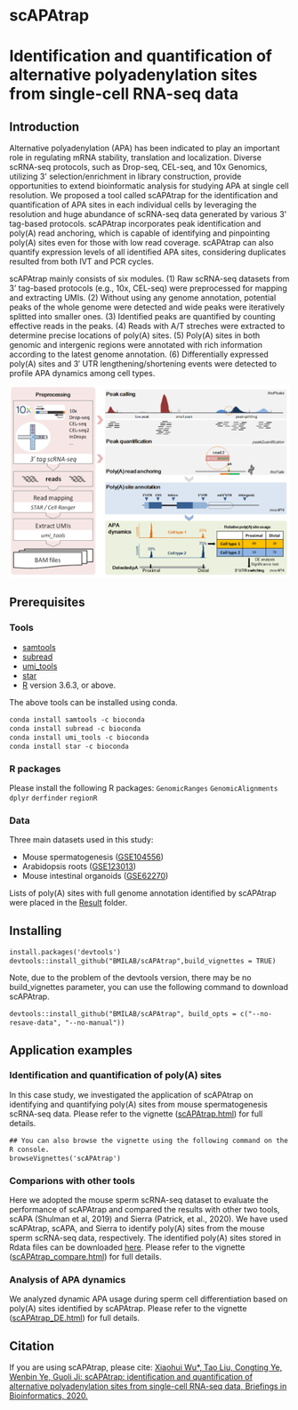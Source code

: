 # scAPAtrap
# Identification and quantification of alternative polyadenylation sites from single-cell RNA-seq data

## Introduction
Alternative polyadenylation (APA) has been indicated to play an important role in regulating mRNA stability, translation and localization. Diverse scRNA-seq protocols, such as Drop-seq, CEL-seq, and 10x Genomics, utilizing 3' selection/enrichment in library construction, provide opportunities to extend bioinformatic analysis for studying APA at single cell resolution. We proposed a tool called scAPAtrap for the identification and quantification of APA sites in each individual cells by leveraging the resolution and huge abundance of scRNA-seq data generated by various 3' tag-based protocols. scAPAtrap incorporates peak identification and poly(A) read anchoring, which is capable of identifying and pinpointing poly(A) sites even for those with low read coverage. scAPAtrap can also quantify expression levels of all identified APA sites, considering duplicates resulted from both IVT and PCR cycles. 

scAPAtrap mainly consists of six modules. (1) Raw scRNA-seq datasets from 3’ tag-based protocols (e.g., 10x, CEL-seq) were preprocessed for mapping and extracting UMIs. (2) Without using any genome annotation, potential peaks of the whole genome were detected and wide peaks were iteratively splitted into smaller ones. (3) Identified peaks are quantified by counting effective reads in the peaks. (4) Reads with A/T streches were extracted to determine precise locations of poly(A) sites. (5) Poly(A) sites in both genomic and intergenic regions were annotated with rich information according to the latest genome annotation. (6) Differentially expressed poly(A) sites and 3′ UTR lengthening/shortening events were detected to profile APA dynamics among cell types.

![avatar](https://github.com/BMILAB/scAPAtrap/blob/master/imgs/scAPAtrap_pipeline.png)

## Prerequisites
### Tools
* [samtools](http://www.htslib.org/download/)
* [subread](http://subread.sourceforge.net/)
* [umi_tools](https://github.com/CGATOxford/UMI-tools/blob/master/doc/QUICK_START.md)
* [star](https://github.com/alexdobin/STAR)
* [R](https://cloud.r-project.org/) version 3.6.3, or above.

The above tools can be installed using conda.
```
conda install samtools -c bioconda
conda install subread -c bioconda
conda install umi_tools -c bioconda
conda install star -c bioconda
```
### R packages
Please install the following R packages:
``GenomicRanges`` ``GenomicAlignments`` ``dplyr`` ``derfinder`` ``regionR``

### Data
Three main datasets used in this study:
* Mouse spermatogenesis ([GSE104556](https://www.ncbi.nlm.nih.gov/geo/query/acc.cgi?acc=GSE104556))
* Arabidopsis roots ([GSE123013](https://www.ncbi.nlm.nih.gov/geo/query/acc.cgi?acc=GSE123013))
* Mouse intestinal organoids ([GSE62270](https://www.ncbi.nlm.nih.gov/geo/query/acc.cgi?acc=GSE62270))

Lists of poly(A) sites with full genome annotation identified by scAPAtrap were placed in the [Result](https://github.com/BMILAB/scAPAtrap/tree/master/Result) folder.

## Installing
```
install.packages('devtools')
devtools::install_github("BMILAB/scAPAtrap",build_vignettes = TRUE)
```

Note, due to the problem of the devtools version, there may be no build_vignettes parameter, you can use the following command to download scAPAtrap.
```
devtools::install_github("BMILAB/scAPAtrap", build_opts = c("--no-resave-data", "--no-manual"))
```

## Application examples
### Identification and quantification of poly(A) sites 
In this case study, we investigated the application of scAPAtrap on identifying and quantifying poly(A) sites from mouse spermatogenesis scRNA-seq data. Please refer to the vignette ([scAPAtrap.html](http://www.bmibig.cn/mnt/scAPAtrap/Tutorial/scAPAtrap.html)) for full details.

```
## You can also browse the vignette using the following command on the R console.
browseVignettes('scAPAtrap')
```
### Comparions with other tools 
Here we adopted the mouse sperm scRNA-seq dataset to evaluate the performance of scAPAtrap and compared the results with other two tools, scAPA (Shulman et al, 2019) and Sierra (Patrick, et al., 2020). We have used scAPAtrap, scAPA, and Sierra to identify poly(A) sites from the mouse sperm scRNA-seq data, respectively. The identified poly(A) sites stored in Rdata files can be downloaded [here](http://www.bmibig.cn/mnt/scAPAtrap/ScPACdsData/). Please refer to the vignette ([scAPAtrap_compare.html](http://www.bmibig.cn/mnt/scAPAtrap/Tutorial/scAPAtrap_compare.html)) for full details.

### Analysis of APA dynamics
We analyzed dynamic APA usage during sperm cell differentiation based on poly(A) sites identified by scAPAtrap. Please refer to the vignette ([scAPAtrap_DE.html](http://www.bmibig.cn/mnt/scAPAtrap/Tutorial/scAPAtrap_DE.html)) for full details.

## Citation
If you are using scAPAtrap, please cite: [Xiaohui Wu*, Tao Liu, Congting Ye, Wenbin Ye, Guoli Ji: scAPAtrap: identification and quantification of alternative polyadenylation sites from single-cell RNA-seq data, Briefings in Bioinformatics, 2020.](https://pubmed.ncbi.nlm.nih.gov/33142319/)
